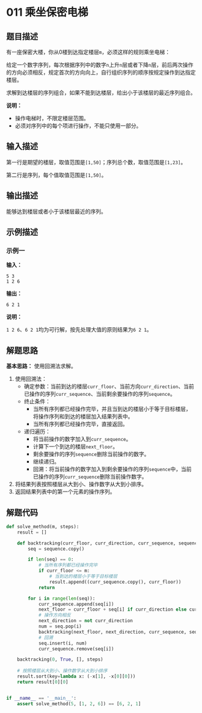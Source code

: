 # 011 乘坐保密电梯

## 题目描述

有一座保密大楼，你从0楼到达指定楼层`m`，必须这样的规则乘坐电梯：

给定一个数字序列，每次根据序列中的数字`n`上升`n`层或者下降`n`层，前后两次操作的方向必须相反，规定首次的方向向上，自行组织序列的顺序按规定操作到达指定楼层。

求解到达楼层的序列组合，如果不能到达楼层，给出小于该楼层的最近序列组合。

**说明：**

- 操作电梯时，不限定楼层范围。
- 必须对序列中的每个项进行操作，不能只使用一部分。

## 输入描述

第一行是期望的楼层，取值范围是`[1,50]`；序列总个数，取值范围是`[1,23]`。

第二行是序列，每个值取值范围是`[1,50]`。

## 输出描述

能够达到楼层或者小于该楼层最近的序列。

## 示例描述

### 示例一

**输入：**
```text
5 3
1 2 6
```

**输出：**
```text
6 2 1
```

**说明：**  

`1 2 6`、`6 2 1`均为可行解，按先处理大值的原则结果为`6 2 1`。

## 解题思路

**基本思路：** 使用回溯法求解。

1. 使用回溯法：
    - 确定参数：当前到达的楼层`curr_floor`、当前方向`curr_direction`、当前已操作的序列`curr_sequence`、当前剩余要操作的序列`sequence`。
    - 终止条件：
      - 当所有序列都已经操作完毕，并且当到达的楼层小于等于目标楼层，将操作序列和到达的楼层加入结果列表中。
      - 当所有序列都已经操作完毕，直接返回。
    - 递归遍历：
      - 将当前操作的数字加入到`curr_sequence`。
      - 计算下一个到达的楼层`next_floor`。
      - 剩余要操作的序列`sequence`删除当前操作的数字。
      - 继续递归。
      - 回溯：将当前操作的数字加入到剩余要操作的序列`sequence`中，当前已操作的序列`curr_sequence`删除当前操作数字。
2. 将结果列表按照楼层从大到小、操作数字从大到小排序。
3. 返回结果列表中的第一个元素的操作序列。

## 解题代码

```python
def solve_method(m, steps):
    result = []

    def backtracking(curr_floor, curr_direction, curr_sequence, sequence):
        seq = sequence.copy()

        if len(seq) == 0:
            # 当所有序列都已经操作完毕
            if curr_floor <= m:
                # 当到达的楼层小于等于目标楼层
                result.append((curr_sequence.copy(), curr_floor))
            return

        for i in range(len(seq)):
            curr_sequence.append(seq[i])
            next_floor = curr_floor + seq[i] if curr_direction else curr_floor - seq[i]
            # 操作方向相反
            next_direction = not curr_direction
            num = seq.pop(i)
            backtracking(next_floor, next_direction, curr_sequence, seq)
            # 回溯
            seq.insert(i, num)
            curr_sequence.remove(seq[i])

    backtracking(0, True, [], steps)
    
    # 按照楼层从大到小、操作数字从大到小排序
    result.sort(key=lambda x: (-x[1], -x[0][0]))
    return result[0][0]


if __name__ == '__main__':
    assert solve_method(5, [1, 2, 6]) == [6, 2, 1]
```